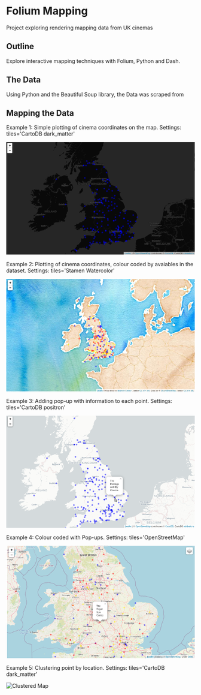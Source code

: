 # Folium Mapping
Project exploring rendering mapping data from UK cinemas

## Outline

Explore interactive mapping techniques with Folium, Python and Dash.


## The Data

Using Python and the Beautiful Soup library, the Data was scraped from 

## Mapping the Data

Example 1: Simple plotting of cinema coordinates on the map. Settings: tiles='CartoDB dark_matter'

![Map 1](FoliumMap1.png?raw=true "Map Example 1")

Example 2: Plotting of cinema coordinates, colour coded by avaiables in the dataset. Settings: tiles='Stamen Watercolor'

![Map 2](FoliumMap2.png?raw=true "Map Example 1")

Example 3: Adding pop-up with information to each point. Settings: tiles='CartoDB positron'

![Map 3](FoliumMap3.png?raw=true "Map Example 1")

Example 4: Colour coded with Pop-ups. Settings: tiles='OpenStreetMap'

![Map 4](FoliumMap4.png?raw=true "Map Example 1")

Example 5: Clustering point by location. Settings: tiles='CartoDB dark_matter'

![Clustered Map](ClusterGif.gif?raw=true "Map Example 1")




